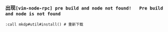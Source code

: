 ### 出现`[vim-node-rpc] pre build and node not found!   Pre build and node is not found`

```
:call mkdp#util#install() # 重新下载
```
